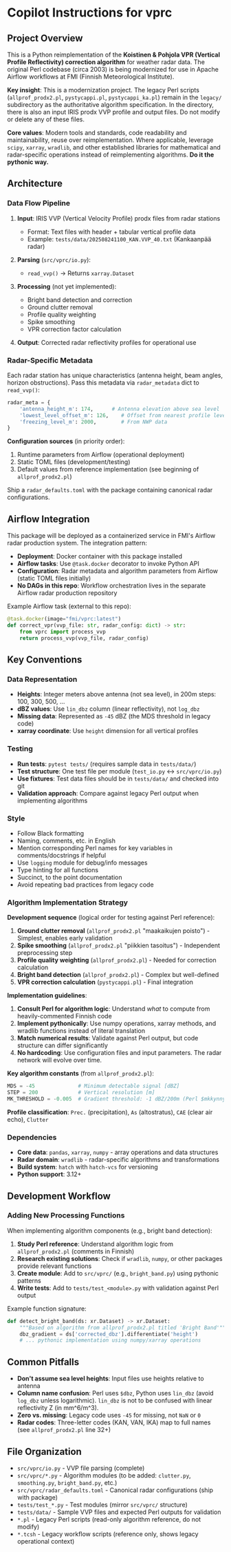 # Copilot Instructions for vprc

## Project Overview

This is a Python reimplementation of the **Koistinen & Pohjola VPR (Vertical Profile Reflectivity) correction algorithm** for weather radar data. The original Perl codebase (circa 2003) is being modernized for use in Apache Airflow workflows at FMI (Finnish Meteorological Institute).

**Key insight**: This is a modernization project. The legacy Perl scripts (`allprof_prodx2.pl`, `pystycappi.pl`, `pystycappi_ka.pl`) remain in the `legacy/` subdirectory as the authoritative algorithm specification. In the directory, there is also an input IRIS prodx VVP profile and output files. Do not modify or delete any of these files.

**Core values**: Modern tools and standards, code readability and maintainability, reuse over reimplementation. Where applicable, leverage `scipy`, `xarray`, `wradlib`, and other established libraries for mathematical and radar-specific operations instead of reimplementing algorithms. **Do it the pythonic way.**

## Architecture

### Data Flow Pipeline

1. **Input**: IRIS VVP (Vertical Velocity Profile) prodx files from radar stations
   - Format: Text files with header + tabular vertical profile data
   - Example: `tests/data/202508241100_KAN.VVP_40.txt` (Kankaanpää radar)

2. **Parsing** (`src/vprc/io.py`):
   - `read_vvp()` → Returns `xarray.Dataset`

3. **Processing** (not yet implemented):
   - Bright band detection and correction
   - Ground clutter removal
   - Profile quality weighting
   - Spike smoothing
   - VPR correction factor calculation

4. **Output**: Corrected radar reflectivity profiles for operational use

### Radar-Specific Metadata

Each radar station has unique characteristics (antenna height, beam angles, horizon obstructions). Pass this metadata via `radar_metadata` dict to `read_vvp()`:

```python
radar_meta = {
    'antenna_height_m': 174,      # Antenna elevation above sea level
    'lowest_level_offset_m': 126,    # Offset from nearest profile level
    'freezing_level_m': 2000,        # From NWP data
}
```

**Configuration sources** (in priority order):
1. Runtime parameters from Airflow (operational deployment)
2. Static TOML files (development/testing)
3. Default values from reference implementation (see beginning of `allprof_prodx2.pl`)

Ship a `radar_defaults.toml` with the package containing canonical radar configurations.

## Airflow Integration

This package will be deployed as a containerized service in FMI's Airflow radar production system. The integration pattern:

- **Deployment**: Docker container with this package installed
- **Airflow tasks**: Use `@task.docker` decorator to invoke Python API
- **Configuration**: Radar metadata and algorithm parameters from Airflow (static TOML files initially)
- **No DAGs in this repo**: Workflow orchestration lives in the separate Airflow radar production repository

Example Airflow task (external to this repo):
```python
@task.docker(image="fmi/vprc:latest")
def correct_vpr(vvp_file: str, radar_config: dict) -> str:
    from vprc import process_vvp
    return process_vvp(vvp_file, radar_config)
```

## Key Conventions

### Data Representation

- **Heights**: Integer meters above antenna (not sea level), in 200m steps: 100, 300, 500, ...
- **dBZ values**: Use `lin_dbz` column (linear reflectivity), not `log_dbz`
- **Missing data**: Represented as `-45` dBZ (the MDS threshold in legacy code)
- **xarray coordinate**: Use `height` dimension for all vertical profiles

### Testing

- **Run tests**: `pytest tests/` (requires sample data in `tests/data/`)
- **Test structure**: One test file per module (`test_io.py` ↔ `src/vprc/io.py`)
- **Use fixtures**: Test data files should be in `tests/data/` and checked into git
- **Validation approach**: Compare against legacy Perl output when implementing algorithms

### Style
- Follow Black formatting
- Naming, comments, etc. in English
- Mention corresponding Perl names for key variables in comments/docstrings if helpful
- Use `logging` module for debug/info messages
- Type hinting for all functions
- Succinct, to the point documentation
- Avoid repeating bad practices from legacy code

### Algorithm Implementation Strategy

**Development sequence** (logical order for testing against Perl reference):

1. **Ground clutter removal** (`allprof_prodx2.pl` "maakaikujen poisto") - Simplest, enables early validation
2. **Spike smoothing** (`allprof_prodx2.pl` "piikkien tasoitus") - Independent preprocessing step
3. **Profile quality weighting** (`allprof_prodx2.pl`) - Needed for correction calculation
4. **Bright band detection** (`allprof_prodx2.pl`) - Complex but well-defined
5. **VPR correction calculation** (`pystycappi.pl`) - Final integration

**Implementation guidelines**:

1. **Consult Perl for algorithm logic**: Understand *what* to compute from heavily-commented Finnish code
2. **Implement pythonically**: Use numpy operations, xarray methods, and wradlib functions instead of literal translation
3. **Match numerical results**: Validate against Perl output, but code structure can differ significantly
4. **No hardcoding**: Use configuration files and input parameters. The radar network will evolve over time.

**Key algorithm constants** (from `allprof_prodx2.pl`):
```python
MDS = -45              # Minimum detectable signal [dBZ]
STEP = 200             # Vertical resolution [m]
MK_THRESHOLD = -0.005  # Gradient threshold: -1 dBZ/200m (Perl $mkkynnys)
```

**Profile classification**: `Prec.` (precipitation), `As` (altostratus), `CAE` (clear air echo), `Clutter`

### Dependencies

- **Core data**: `pandas`, `xarray`, `numpy` - array operations and data structures
- **Radar domain**: `wradlib` - radar-specific algorithms and transformations
- **Build system**: `hatch` with `hatch-vcs` for versioning
- **Python support**: 3.12+

## Development Workflow

### Adding New Processing Functions

When implementing algorithm components (e.g., bright band detection):

1. **Study Perl reference**: Understand algorithm logic from `allprof_prodx2.pl` (comments in Finnish)
2. **Research existing solutions**: Check if `wradlib`, `numpy`, or other packages provide relevant functions
3. **Create module**: Add to `src/vprc/` (e.g., `bright_band.py`) using pythonic patterns
4. **Write tests**: Add to `tests/test_<module>.py` with validation against Perl output

Example function signature:
```python
def detect_bright_band(ds: xr.Dataset) -> xr.Dataset:
    """Based on algorithm from allprof_prodx2.pl titled 'Bright Band'"""
    dbz_gradient = ds['corrected_dbz'].differentiate('height')
    # ... pythonic implementation using numpy/xarray operations
```

## Common Pitfalls

- **Don't assume sea level heights**: Input files use heights relative to antenna
- **Column name confusion**: Perl uses `$dbz`, Python uses `lin_dbz` (avoid `log_dbz` unless logarithmic). `lin_dbz` is not to be confused with linear reflectivity Z (in mm^6/m^3).
- **Zero vs. missing**: Legacy code uses `-45` for missing, not `NaN` or `0`
- **Radar codes**: Three-letter codes (KAN, VAN, IKA) map to full names (see `allprof_prodx2.pl` line 32+)

## File Organization

- `src/vprc/io.py` - VVP file parsing (complete)
- `src/vprc/*.py` - Algorithm modules (to be added: `clutter.py`, `smoothing.py`, `bright_band.py`, etc.)
- `src/vprc/radar_defaults.toml` - Canonical radar configurations (ship with package)
- `tests/test_*.py` - Test modules (mirror `src/vprc/` structure)
- `tests/data/` - Sample VVP files and expected Perl outputs for validation
- `*.pl` - Legacy Perl scripts (read-only algorithm reference, do not modify)
- `*.tcsh` - Legacy workflow scripts (reference only, shows legacy operational context)
